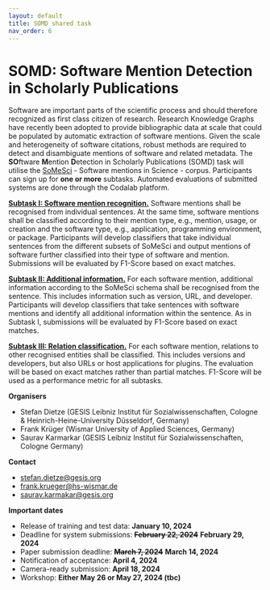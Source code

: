 ```yaml
---
layout: default
title: SOMD shared task
nav_order: 6
---
```


# SOMD: Software Mention Detection in Scholarly Publications

Software are important parts of the scientific process and should therefore recognized as first class citizen of research.
Research Knowledge Graphs have recently been adopted to provide bibliographic data at scale that could be populated by automatic extraction of software mentions.
Given the scale and heterogeneity of software citations, robust methods are required to detect and disambiguate mentions of software and related metadata. 
The **SO**ftware **M**ention **D**etection in Scholarly Publications (SOMD) task will utilise the [SoMeSci](https://data.gesis.org/somesci/) - Software mentions in Science - corpus. 
Participants can sign up for **one or more** subtasks. Automated evaluations of submitted systems are done through the Codalab platform.

**[Subtask I: Software mention recognition.](https://codalab.lisn.upsaclay.fr/competitions/16935)** Software mentions shall be recognised from individual sentences. At the same time, software mentions shall be classified according to their mention type, e.g., mention, usage, or creation and the software type, e.g., application, programming environment, or package.
Participants will develop classifiers that take individual sentences from the different subsets of SoMeSci and output mentions of software further classified into their type of software and mention.
Submissions will be evaluated by F1-Score based on exact matches.

**[Subtask II: Additional information.](https://codalab.lisn.upsaclay.fr/competitions/16936)** For each software mention, additional information according to the SoMeSci schema shall be recognised from the sentence. 
This includes information such as version, URL, and developer.
Participants will develop classifiers that take sentences with software mentions and identify all additional information within the sentence.
As in Subtask I, submissions will be evaluated by F1-Score based on exact matches.

**[Subtask III: Relation classification.](https://codalab.lisn.upsaclay.fr/competitions/16937)** For each software mention, relations to other recognised entities shall be classified. This includes versions and developers, but also URLs or host applications for plugins. The evaluation will be based on exact matches rather than partial matches. F1-Score will be used as a performance metric for all subtasks.


**Organisers**

* Stefan Dietze (GESIS Leibniz Institut für Sozialwissenschaften, Cologne & Heinrich-Heine-University Düsseldorf, Germany)
* Frank Krüger (Wismar University of Applied Sciences, Germany)
* Saurav Karmarkar (GESIS Leibniz Institut für Sozialwissenschaften, Cologne Germany)

**Contact**

* stefan.dietze@gesis.org
* frank.krueger@hs-wismar.de
* saurav.karmakar@gesis.org

**Important dates**

* Release of training and test data: **January 10, 2024**
* Deadline for system submissions: ~~**February 22, 2024**~~ **February 29, 2024**
* Paper submission deadline: ~~**March 7, 2024**~~ **March 14, 2024**
* Notification of acceptance: **April 4, 2024**
* Camera-ready submission: **April 18, 2024**
* Workshop: **Either May 26 or May 27, 2024 (tbc)**
